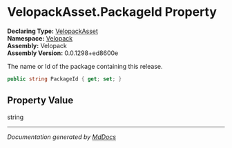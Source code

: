 ﻿<!--  
  <auto-generated>   
    The contents of this file were generated by a tool.  
    Changes to this file may be list if the file is regenerated  
  </auto-generated>   
-->

# VelopackAsset.PackageId Property

**Declaring Type:** [VelopackAsset](../index.md)  
**Namespace:** [Velopack](../../index.md)  
**Assembly:** Velopack  
**Assembly Version:** 0.0.1298+ed8600e

 The name or Id of the package containing this release. 

```csharp
public string PackageId { get; set; }
```

## Property Value

string

___

*Documentation generated by [MdDocs](https://github.com/ap0llo/mddocs)*

